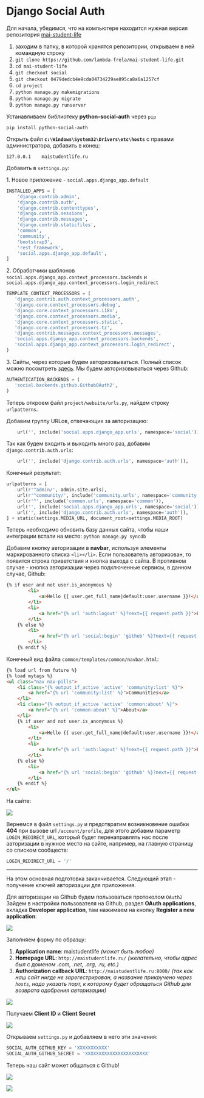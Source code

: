 
# Django Social Auth

Для начала, убедимся, что на компьютере находится нужная версия репозитория [mai-student-life](https://github.com/lambda-frela/mai-student-life/tree/0479dedcb4e9cda04734229ae895ca8a6a1257cf) 

1. заходим в папку, в которой хранятся репозитории, открываем в ней командную строку
2. `git clone https://github.com/lambda-frela/mai-student-life.git`
3. `cd mai-student-life`
4. `git checkout social`
5. `git checkout 0479dedcb4e9cda04734229ae895ca8a6a1257cf`
6. `cd project`
7. `python manage.py makemigrations`
8. `python manage.py migrate`
9. `python manage.py runserver`

Устанавливаем библиотеку **python-social-auth** через `pip`
```
pip install python-social-auth
```

Открыть файл **`c:\Windows\System32\Drivers\etc\hosts`** с правами администратора, добавить в конец:

`127.0.0.1    maistudentlife.ru`

Добавить в `settings.py`:

1\. Новое приложение - `social.apps.django_app.default`

```python
INSTALLED_APPS = [
    'django.contrib.admin',
    'django.contrib.auth',
    'django.contrib.contenttypes',
    'django.contrib.sessions',
    'django.contrib.messages',
    'django.contrib.staticfiles',
    'common',
    'community',
    'bootstrap3',
    'rest_framework',
    'social.apps.django_app.default',
]
```

2\. Обработчики шаблонов `social.apps.django_app.context_processors.backends` и `social.apps.django_app.context_processors.login_redirect`

```python
TEMPLATE_CONTEXT_PROCESSORS = (
   'django.contrib.auth.context_processors.auth',
   'django.core.context_processors.debug',
   'django.core.context_processors.i18n',
   'django.core.context_processors.media',
   'django.core.context_processors.static',
   'django.core.context_processors.tz',
   'django.contrib.messages.context_processors.messages',
   'social.apps.django_app.context_processors.backends',
   'social.apps.django_app.context_processors.login_redirect',
)
```

3\. Сайты, через которые будем авторизовываться. Полный список можно посомтреть [здесь](http://django-social-auth.readthedocs.io/en/latest/backends/index.html). Мы будем авторизовываться через Github:

```python
AUTHENTICATION_BACKENDS = (
   'social.backends.github.GithubOAuth2',
)
```

Теперь откроем файл `project/website/urls.py`, найдем строку `urlpatterns`.

Добавим группу URLов, отвечающих за авторизацию:
```python
    url('', include('social.apps.django_app.urls', namespace='social')),
```

Так как будем входить и выходить много раз, добавим `django.contrib.auth.urls`:
```python
    url('', include('django.contrib.auth.urls', namespace='auth')),
```

Конечный результат:
```python
urlpatterns = [
    url(r'^admin/', admin.site.urls),
    url(r'^community/', include('community.urls', namespace='community')),
    url(r'^', include('common.urls', namespace='common')),
    url('', include('social.apps.django_app.urls', namespace='social')),
    url('', include('django.contrib.auth.urls', namespace='auth')),
] + static(settings.MEDIA_URL, document_root=settings.MEDIA_ROOT)

```

Теперь необходимо обновить базу данных сайта, чтобы наши интеграции встали на место: `python manage.py syncdb`

Добавим кнопку авторизации в **navbar**, используя элементы маркированного списка `<li></li>`. Если пользователь авторизован, то появится строка приветствия и кнопка выхода с сайта. В противном случае - кнопка авторизации через подключенные сервисы, в данном случае, Github:

```html
{% if user and not user.is_anonymous %}
        <li>
            <a>Hello {{ user.get_full_name|default:user.username }}!</a>
        </li>
        <li>
            <a href="{% url 'auth:logout' %}?next={{ request.path }}">Logout</a>
        </li>
    {% else %}
        <li>
            <a href="{% url 'social:begin' 'github' %}?next={{ request.path }}">Login with Github</a>
        </li>
    {% endif %}
```

Конечный вид файла `common/templates/common/navbar.html`:
```html
{% load url from future %}
{% load mytags %}
<ul class="nav nav-pills">
    <li class="{% output_if_active 'active' 'community:list' %}">
        <a href="{% url 'community:list' %}">Communities</a>
    </li>
    <li class="{% output_if_active 'active' 'common:about' %}">
        <a href="{% url 'common:about' %}">About</a>
    </li>
    {% if user and not user.is_anonymous %}
        <li>
            <a>Hello {{ user.get_full_name|default:user.username }}!</a>
        </li>
        <li>
            <a href="{% url 'auth:logout' %}?next={{ request.path }}">Logout</a>
        </li>
    {% else %}
        <li>
            <a href="{% url 'social:begin' 'github' %}?next={{ request.path }}">Login with Github</a>
        </li>
    {% endif %}
</ul>
```

На сайте:

![](auth_1.png)

Вернемся в файл `settings.py` и предотвратим возникновение ошибки **404** при вызове url `/account/profile`, для этого добавим параметр `LOGIN_REDIRECT_URL`, который будет перенаправлять нас после авторизации в нужное место на сайте, например, на главную страницу со списком сообществ:

```python
LOGIN_REDIRECT_URL = '/'
```

--------

На этом основная подготовка заканчивается. Следующий этап - получение ключей авторизации для приложения.


Для авторизации на Github будем пользоваться протоколом `OAuth2` Зайдем в настройки пользователя на Github, раздел **OAuth applications**, вкладка **Developer application**, там нажимаем на кнопку **Register a new application**:

![](auth_2.png)

Заполняем форму по образцу:
1. **Application name**: maistudentlife _(может быть любое)_
2. **Homepage URL**: `http://maistudentlife.ru/` _(желательно, чтобы адрес был с доменом .com, .net, .org, .ru, etc.)_
3. **Authorization callback URL**: `http://maistudentlife.ru:8000/` _(так как наш сайт нигде не зарегестрирован, а название прикручено через `hosts`, надо указать порт, к которому будет обращаться Github для возврата одобрения авторизации)_

![](auth_3.png)

Получаем **Client ID** и **Client Secret**

![](auth_4.png)

Открываем `settings.py` и добавляем в него эти значения:

```python
SOCIAL_AUTH_GITHUB_KEY = 'XXXXXXXXXXX'
SOCIAL_AUTH_GITHUB_SECRET = 'XXXXXXXXXXXXXXXXXXXXXXX'
```

Теперь наш сайт может общаться с Github!

![](auth_5.png)

![](auth_6.png)
